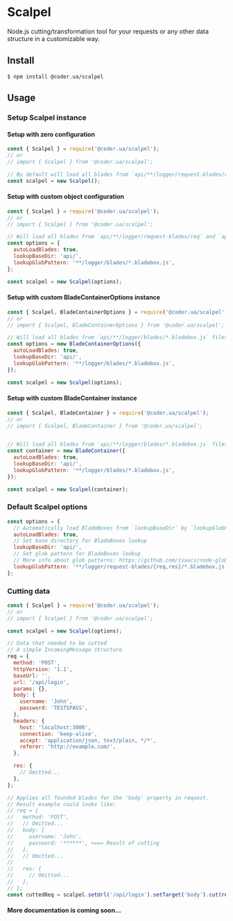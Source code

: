 # Scalpel

Node.js cutting/transformation tool for your requests or any other data structure in a customizable way.

## Install

```
$ npm install @coder.ua/scalpel
```

## Usage

### Setup Scalpel instance

#### Setup with zero configuration

```javascript
const { Scalpel } = require('@coder.ua/scalpel');
// or
// import { Scalpel } from '@coder.ua/scalpel';

// By default will load all blades from `api/**/logger/request-blades/req` and `api/**/logger/request-blades/res` directories
const scalpel = new Scalpel();
```

#### Setup with custom object configuration

```javascript
const { Scalpel } = require('@coder.ua/scalpel');
// or
// import { Scalpel } from '@coder.ua/scalpel';

// Will load all blades from `api/**/logger/request-blades/req` and `api/**/logger/request-blades/res` directories
const options = {
  autoLoadBlades: true,
  lookupBaseDir: 'api/',
  lookupGlobPattern: '**/logger/blades/*.bladebox.js',
};

const scalpel = new Scalpel(options);
```

#### Setup with custom BladeContainerOptions instance

```javascript
const { Scalpel, BladeContainerOptions } = require('@coder.ua/scalpel');
// or
// import { Scalpel, BladeContainerOptions } from '@coder.ua/scalpel';

// Will load all blades from `api/**/logger/blades/*.bladebox.js` files
const options = new BladeContainerOptions({
  autoLoadBlades: true,
  lookupBaseDir: 'api/',
  lookupGlobPattern: '**/logger/blades/*.bladebox.js',
});

const scalpel = new Scalpel(options);
```

#### Setup with custom BladeContainer instance

```javascript
const { Scalpel, BladeContainer } = require('@coder.ua/scalpel');
// or
// import { Scalpel, BladeContainer } from '@coder.ua/scalpel';


// Will load all blades from `api/**/logger/blades/*.bladebox.js` files
const container = new BladeContainer({
  autoLoadBlades: true,
  lookupBaseDir: 'api/',
  lookupGlobPattern: '**/logger/blades/*.bladebox.js',
});

const scalpel = new Scalpel(container);
```

### Default Scalpel options

```javascript
const options = {
  // Automatically load BladeBoxes from `lookupBaseDir` by `lookupGlobPattern`
  autoLoadBlades: true,
  // Set base directory for BladeBoxes lookup
  lookupBaseDir: 'api/',
  // Set glob pattern for BladeBoxes lookup
  // More info about glob patterns: https://github.com/isaacs/node-glob
  lookupGlobPattern: '**/logger/request-blades/{req,res}/*.bladebox.js',
};
```

### Cutting data

```javascript
const { Scalpel } = require('@coder.ua/scalpel');
// or
// import { Scalpel } from '@coder.ua/scalpel';

const scalpel = new Scalpel(options);

// Data that needed to be cutted
// A simple IncomingMessage structure
req = {
  method: 'POST',
  httpVersion: '1.1',
  baseUrl: '',
  url: '/api/login',
  params: {},
  body: {
    username: 'John',
    password: 'TESTSPASS',
  },
  headers: {
    host: 'localhost:3000',
    connection: 'keep-alive',
    accept: 'application/json, text/plain, */*',
    referer: 'http://example.com/',
  },

  res: {
    // Omitted...
  },
};

// Applies all founded blades for the 'body' property in request.
// Result example could looks like:
// req = {
//   method: 'POST',
//   // Omitted...
//   body: {
//     username: 'John',
//     password: '******', <=== Result of cutting
//   },
//   // Omitted...
//
//   res: {
//     // Omitted...
//   },
// };
const cuttedReq = scalpel.setUrl('/api/login').setTarget('body').cut(req);
```

#### More documentation is coming soon...
